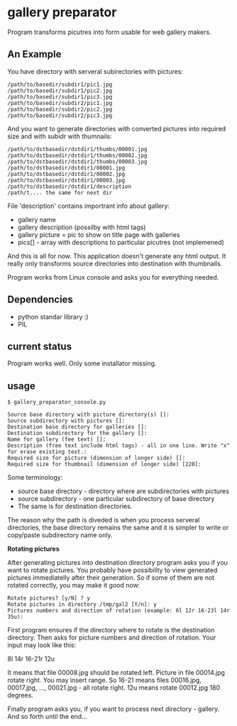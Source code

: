  gallery preparator
====================

Program transforms picutres into form usable for web gallery makers.

 An Example
------------

You have directory with serveral subirectories with pictures:
```
/path/to/basedir/subdir1/pic1.jpg
/path/to/basedir/subdir1/pic2.jpg
/path/to/basedir/subdir1/pic3.jpg
/path/to/basedir/subdir2/pic1.jpg
/path/to/basedir/subdir2/pic2.jpg
/path/to/basedir/subdir2/pic3.jpg
```
And you want to generate directories with converted pictures
into required size and with subidr with thumnails:
```
/path/to/dstbasedir/dstdir1/thumbs/00001.jpg
/path/to/dstbasedir/dstdir1/thumbs/00002.jpg
/path/to/dstbasedir/dstdir1/thumbs/00003.jpg
/path/to/dstbasedir/dstdir1/00001.jpg
/path/to/dstbasedir/dstdir1/00002.jpg
/path/to/dstbasedir/dstdir1/00003.jpg
/path/to/dstbasedir/dstdir1/description
/path/t.... the same for next dir
```

File 'description' contains importrant info about gallery:
- gallery name
- gallery description (possilby with html tags)
- gallery picture = pic to show on title page with galleries
- pics[] - array with descriptions to particular picutres (not implemened)

And this is all for now. This application doesn't generate any html output.
It really only transforms source directories into destination with thumbnails.

Program works from Linux console and asks you for everything needed.


 Dependencies
--------------

- python standar library :)
- PIL

 current status
----------------

Program works well. Only some installator missing. 


 usage
-------

    $ gallery_preparator_console.py

    Source base directory with picture directory(s) []:
    Source subdirectory with pictures []:
    Destination base directory for galleries []:
    Destination subdirectory for the gallery []:
    Name for gallery (fee text) []:
    Description (free text include html tags) - all in one line. Write "x" for erase existing text.:
    Required size for picture (dimension of longer side) []:
    Required size for thumbnail (dimension of longer side) [220]:

Some terminology:

- source base directory - directory where are subdirectories with pictures
- source subdirectory - one particular subdirectory of base directory
- The same is for destination directories. 

The reason why the path is diveded is when you process serveral
directories, the base directory remains the same and it is simpler
to write or copy/paste subdirectory name only.

__Rotating pictures__

After generating pictures into destination directory program asks you if you want to
rotate pictures. You probably have possibility to view generated
pictures immediatelly after their generation. So if some of them
are not rotated correctly, you may make it good now:

    Rotate pictures? [y/N] ? y
    Rotate pictures in directory /tmp/gal2 [Y/n]: y
    Pictures numbers and direction of rotation (example: 6l 12r 16-23l 14r 35u):

First program ensures if the directory where to rotate is the destination
directory. Then asks for picture numbers and direction of rotation.
Your input may look like this:

8l 14r 16-21r 12u

It means that file 00008.jpg should be rotated left. Picture in file
00014.jpg rotate right. You may insert range. So 16-21 means files
00016.jpg, 00017.jpg, ..., 00021.jpg - all rotate right.
12u means rotate 00012.jpg 180 degrees.


Finally program asks you, if you want to process next directory - gallery.
And so forth until the end...

